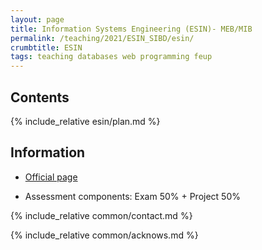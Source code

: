 ```yaml
---
layout: page
title: Information Systems Engineering (ESIN)- MEB/MIB
permalink: /teaching/2021/ESIN_SIBD/esin/
crumbtitle: ESIN
tags: teaching databases web programming feup
---
```


## Contents

{% include_relative esin/plan.md %}

## Information

- [Official page](https://sigarra.up.pt/feup/pt/ucurr_geral.ficha_uc_view?pv_ocorrencia_id=455514)

- Assessment components: Exam 50% + Project 50%

{% include_relative common/contact.md %}

{% include_relative common/acknows.md %}
